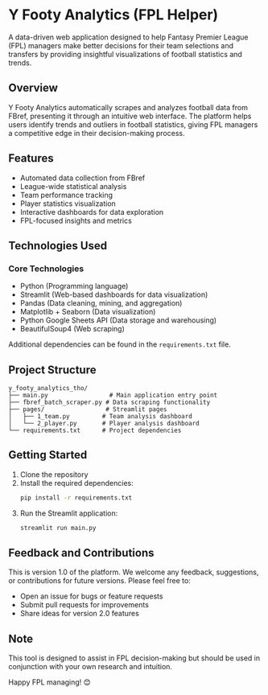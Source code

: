 # Y Footy Analytics (FPL Helper)

A data-driven web application designed to help Fantasy Premier League (FPL) managers make better decisions for their team selections and transfers by providing insightful visualizations of football statistics and trends.

## Overview

Y Footy Analytics automatically scrapes and analyzes football data from FBref, presenting it through an intuitive web interface. The platform helps users identify trends and outliers in football statistics, giving FPL managers a competitive edge in their decision-making process.

## Features

- Automated data collection from FBref
- League-wide statistical analysis
- Team performance tracking
- Player statistics visualization
- Interactive dashboards for data exploration
- FPL-focused insights and metrics

## Technologies Used

### Core Technologies
- Python (Programming language)
- Streamlit (Web-based dashboards for data visualization)
- Pandas (Data cleaning, mining, and aggregation)
- Matplotlib + Seaborn (Data visualization)
- Python Google Sheets API (Data storage and warehousing)
- BeautifulSoup4 (Web scraping)

Additional dependencies can be found in the `requirements.txt` file.

## Project Structure

```
y_footy_analytics_tho/
├── main.py                 # Main application entry point
├── fbref_batch_scraper.py # Data scraping functionality
├── pages/                 # Streamlit pages
│   ├── 1_team.py         # Team analysis dashboard
│   └── 2_player.py       # Player analysis dashboard
└── requirements.txt      # Project dependencies
```

## Getting Started

1. Clone the repository
2. Install the required dependencies:
   ```bash
   pip install -r requirements.txt
   ```
3. Run the Streamlit application:
   ```bash
   streamlit run main.py
   ```

## Feedback and Contributions

This is version 1.0 of the platform. We welcome any feedback, suggestions, or contributions for future versions. Please feel free to:
- Open an issue for bugs or feature requests
- Submit pull requests for improvements
- Share ideas for version 2.0 features

## Note

This tool is designed to assist in FPL decision-making but should be used in conjunction with your own research and intuition.

Happy FPL managing! 😊
